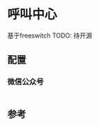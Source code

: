# 呼叫中心

基于freeswitch
TODO: 待开源

## 配置

### 微信公众号

<img :src="$withBase('/image/qrcode_xiaperio_430.jpg')" style="width:250px;"/>

## 参考
